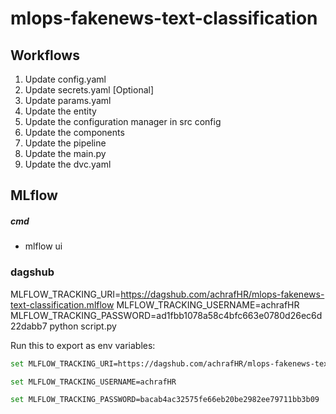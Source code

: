 # mlops-fakenews-text-classification

## Workflows

1. Update config.yaml
2. Update secrets.yaml [Optional]
3. Update params.yaml
4. Update the entity
5. Update the configuration manager in src config
6. Update the components
7. Update the pipeline
8. Update the main.py
9. Update the dvc.yaml


## MLflow

##### cmd
- mlflow ui

### dagshub

MLFLOW_TRACKING_URI=https://dagshub.com/achrafHR/mlops-fakenews-text-classification.mlflow
MLFLOW_TRACKING_USERNAME=achrafHR
MLFLOW_TRACKING_PASSWORD=ad1fbb1078a58c4bfc663e0780d26ec6d22dabb7
python script.py

Run this to export as env variables:

```bash
set MLFLOW_TRACKING_URI=https://dagshub.com/achrafHR/mlops-fakenews-text-classification.mlflow

set MLFLOW_TRACKING_USERNAME=achrafHR

set MLFLOW_TRACKING_PASSWORD=bacab4ac32575fe66eb20be2982ee79711bb3b09
```
